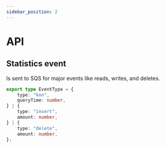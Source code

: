 ```yaml
---
sidebar_position: 2
---
```



# API

## Statistics event
Is sent to SQS for major events like reads, writes, and deletes. 
```typescript
export type EventType = {
    type: "knn",
    queryTime: number,
} | {
    type: "insert",
    amount: number,
} | {
    type: "delete",
    amount: number,
};
```